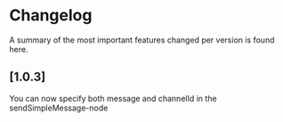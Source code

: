 # Changelog
A summary of the most important features changed per version is found here.

## [1.0.3]
You can now specify both message and channelId in the sendSimpleMessage-node